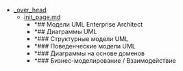- <a href = "E:\Node_projects\Node_Way\NBase\_Md\_Index\__Closer\_Uml\Main_I\contaners\contaner_2\courses\EA_tutorials\_over_head\cat._over_head\dir._over_head.md">_over_head</a>
    - <a href = "E:\Node_projects\Node_Way\NBase\_Md\_Index\__Closer\_Uml\Main_I\contaners\contaner_2\courses\EA_tutorials\_over_head\init_page.md">init_page.md</a>
        - *## Модели UML Enterprise Architect
        - *## Диаграммы UML
        - *### Структурные модели UML
        - *### Поведенческие модели UML
        - *### Диаграммы на основе доменов
        - *### Бизнес-моделирование / Взаимодействие
